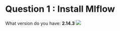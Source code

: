 # Question 1 : Install Mlflow

What version do you have: **2.14.3** 
<img src = "../imgs/mlflow-version.png">

